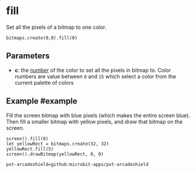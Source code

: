 # fill

Set all the pixels of a bitmap to one color.

```sig
bitmaps.create(0,0).fill(0)
```

## Parameters

* **c**: the [number](/types/number) of the color to set all the pixels in bitmap to. Color numbers are value between `0` and `15` which select a color from the current palette of colors

## Example #example

Fill the screen bitmap with blue pixels (which makes the entire screen blue). Then fill a smaller bitmap with yellow pixels, and draw that
bitmap on the screen.


```blocks
screen().fill(8)
let yellowRect = bitmaps.create(32, 32)
yellowRect.fill(5)
screen().drawBitmap(yellowRect, 0, 0)
```


```package
pxt-arcadeshield=github:microbit-apps/pxt-arcadeshield
```
